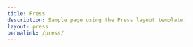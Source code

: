 ```yaml
---
title: Press
description: Sample page using the Press layout template.
layout: press
permalink: /press/
---
```


